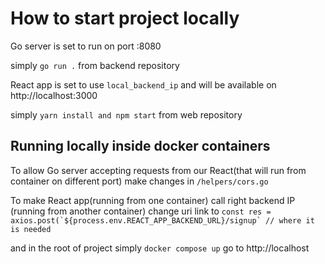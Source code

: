 # How to start project locally

Go server is set to run on port :8080

simply `go run .` from backend repository

React app is set to use `local_backend_ip` and will be available on http://localhost:3000

simply `yarn install and npm start` from web repository

## Running locally inside docker containers

To allow Go server accepting requests from our React(that will run from container on different port) make changes in `/helpers/cors.go`

To make React app(running from one container) call right backend IP (running from another container) change uri link to
`` const res = axios.post(`${process.env.REACT_APP_BACKEND_URL}/signup` // where it is needed ``

and in the root of project
simply `docker compose up`
go to http://localhost
